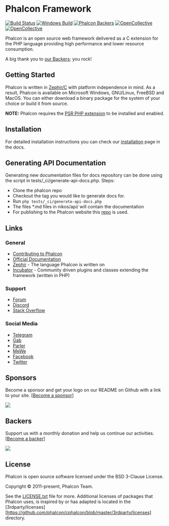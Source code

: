 # Phalcon Framework

[![Build Status](https://travis-ci.org/phalcon/cphalcon.svg?branch=master)](https://travis-ci.org/phalcon/cphalcon)
[![Windows Build](https://ci.appveyor.com/api/projects/status/wkws3mgxaoy0u9a6/branch/master?svg=true)](https://ci.appveyor.com/project/sergeyklay/cphalcon/branch/master)
[![Phalcon Backers](https://img.shields.io/badge/phalcon-backers-99ddc0.svg)](https://github.com/phalcon/cphalcon/blob/master/BACKERS.md)
[![OpenCollective](https://opencollective.com/phalcon/backers/badge.svg)](#backers)
[![OpenCollective](https://opencollective.com/phalcon/sponsors/badge.svg)](#sponsors)

Phalcon is an open source web framework delivered as a C extension for the PHP language providing high performance and lower resource consumption.

A big thank you to [our Backers](https://github.com/phalcon/cphalcon/blob/master/BACKERS.md); you rock!

## Getting Started

Phalcon is written in [Zephir/C](https://zephir-lang.com/) with platform independence in mind.
As a result, Phalcon is available on Microsoft Windows, GNU/Linux, FreeBSD and MacOS.
You can either download a binary package for the system of your choice or build it from source.

**NOTE:** Phalcon requires the [PSR PHP extension](https://github.com/jbboehr/php-psr) to be installed and enabled.

## Installation

For detailed installation instructions you can check our [installation](https://docs.phalcon.io/4.0/en/installation) page in the docs.

## Generating API Documentation

Generating new documentation files for docs repository can be done using the script in tests/_ci/generate-api-docs.php.
Steps:
- Clone the phalcon repo
- Checkout the tag you would like to generate docs for.
- Run `php tests/_ci/generate-api-docs.php`
- The files *.md files in nikos/api/ will contain the documentation
- For publishing to the Phalcon website this [repo](https://github.com/phalcon/docs/tree/4.0/en/api) is used.

## Links

### General
* [Contributing to Phalcon](CONTRIBUTING.md) 
* [Official Documentation](https://docs.phalcon.io/)
* [Zephir](https://zephir-lang.com/) - The language Phalcon is written on
* [Incubator](https://phalcon.link/incubator) - Community driven plugins and classes extending the framework (written in PHP)

### Support
* [Forum](https://phalcon.link/forum)
* [Discord](https://phalcon.link/discord)
* [Stack Overflow](https://phalcon.link/so)

### Social Media
* [Telegram](https://phalcon.link/telegram)
* [Gab](https://phalcon.link/gab)
* [Parler](https://phalcon.link/parler)
* [MeWe](https://phalcon.link/mewe)
* [Facebook](https://phalcon.link/fb)
* [Twitter](https://phalcon.link/t)


## Sponsors

Become a sponsor and get your logo on our README on Github with a link to your site. [[Become a sponsor](https://opencollective.com/phalcon#sponsor)]

<a href="https://opencollective.com/phalcon/#contributors">
<img src="https://opencollective.com/phalcon/tiers/sponsors.svg?avatarHeight=48&width=800">
</a>

## Backers

Support us with a monthly donation and help us continue our activities. [[Become a backer](https://opencollective.com/phalcon#backer)]

<a href="https://opencollective.com/phalcon/#contributors">
<img src="https://opencollective.com/phalcon/tiers/backers.svg?avatarHeight=48&width=800&height=200">
</a>

## License

Phalcon is open source software licensed under the BSD 3-Clause License.

Copyright © 2011-present, Phalcon Team.

See the [LICENSE.txt](https://github.com/phalcon/cphalcon/blob/master/LICENSE.txt) file for more. Additional licenses of packages that Phalcon uses, is inspired by or has adapted is located in the [3rdparty/licenses][https://github.com/phalcon/cphalcon/blob/master/3rdparty/licenses] directory.
